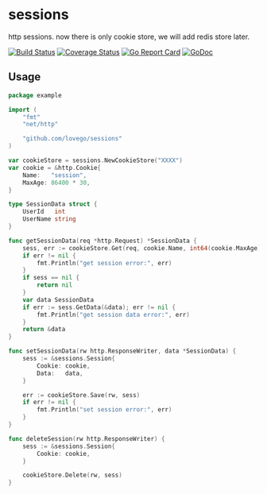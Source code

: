# sessions
http sessions. now there is only cookie store, we will add redis store later.

[![Build Status](https://travis-ci.org/lovego/sessions.svg?branch=master)](https://travis-ci.org/lovego/sessions)
[![Coverage Status](https://coveralls.io/repos/github/lovego/sessions/badge.svg?branch=master)](https://coveralls.io/github/lovego/sessions?branch=master)
[![Go Report Card](https://goreportcard.com/badge/github.com/lovego/sessions?1)](https://goreportcard.com/report/github.com/lovego/sessions)
[![GoDoc](https://godoc.org/github.com/lovego/sessions?status.svg)](https://godoc.org/github.com/lovego/sessions)

## Usage
```go
package example

import (
	"fmt"
	"net/http"

	"github.com/lovego/sessions"
)

var cookieStore = sessions.NewCookieStore("XXXX")
var cookie = &http.Cookie{
	Name:   "session",
	MaxAge: 86400 * 30,
}

type SessionData struct {
	UserId   int
	UserName string
}

func getSessionData(req *http.Request) *SessionData {
	sess, err := cookieStore.Get(req, cookie.Name, int64(cookie.MaxAge))
	if err != nil {
		fmt.Println("get session error:", err)
	}
	if sess == nil {
		return nil
	}
	var data SessionData
	if err := sess.GetData(&data); err != nil {
		fmt.Println("get session data error:", err)
	}
	return &data
}

func setSessionData(rw http.ResponseWriter, data *SessionData) {
	sess := &sessions.Session{
		Cookie: cookie,
		Data:   data,
	}

	err := cookieStore.Save(rw, sess)
	if err != nil {
		fmt.Println("set session error:", err)
	}
}

func deleteSession(rw http.ResponseWriter) {
	sess := &sessions.Session{
		Cookie: cookie,
	}

	cookieStore.Delete(rw, sess)
}
```
